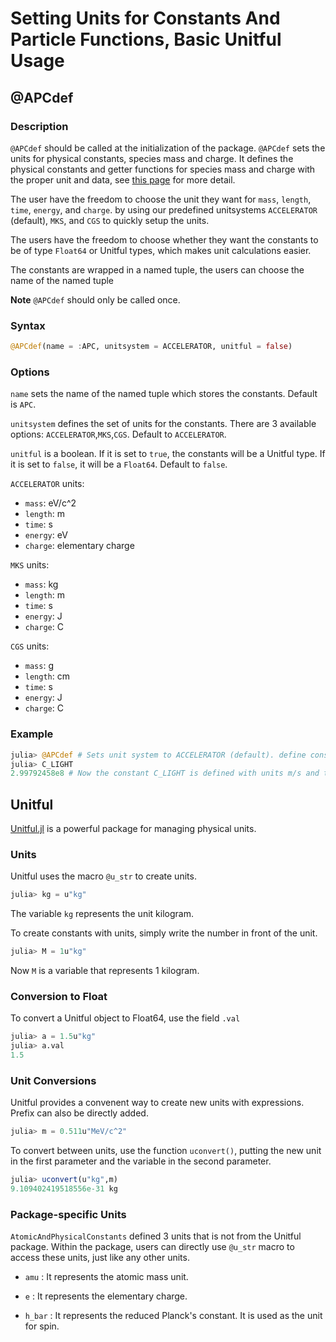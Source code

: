 # Setting Units for Constants And Particle Functions, Basic Unitful Usage

## @APCdef
### Description

`@APCdef` should be called at the initialization of the package. `@APCdef` sets the units for physical constants, species mass and charge. It defines the physical constants and getter functions for species mass and charge with the proper unit and data, see [this page](constants.md) for more detail.

The user have the freedom to choose the unit they want for `mass`, `length`, `time`, `energy`, and `charge`. by using our predefined unitsystems `ACCELERATOR` (default), `MKS`, and `CGS` to quickly setup the units.

The users have the freedom to choose whether they want the constants to be of type `Float64` or Unitful types, which makes unit calculations easier. 

The constants are wrapped in a named tuple, the users can choose the name of the named tuple

**Note**
`@APCdef` should only be called once.


### Syntax
```julia
@APCdef(name = :APC, unitsystem = ACCELERATOR, unitful = false)
```
### Options

`name` sets the name of the named tuple which stores the constants. Default is `APC`.

`unitsystem` defines the set of units for the constants. There are 3 available options: `ACCELERATOR`,`MKS`,`CGS`. Default to `ACCELERATOR`.

`unitful` is a boolean. If it is set to `true`, the constants will be a Unitful type. If it is set to `false`, it will be a `Float64`. Default to `false`.

`ACCELERATOR` units:
- `mass`: eV/c^2
- `length`: m
- `time`: s
- `energy`: eV
- `charge`: elementary charge

`MKS` units:
- `mass`: kg
- `length`: m
- `time`: s
- `energy`: J
- `charge`: C

`CGS` units:
- `mass`: g
- `length`: cm
- `time`: s
- `energy`: J
- `charge`: C

### Example
```julia
julia> @APCdef # Sets unit system to ACCELERATOR (default). define constants with type Float64
julia> C_LIGHT
2.99792458e8 # Now the constant C_LIGHT is defined with units m/s and type Float64.
```

## Unitful

[Unitful.jl](https://github.com/PainterQubits/Unitful.jl) is a powerful package for managing physical units.

### Units

Unitful uses the macro `@u_str` to create units. 
```julia
julia> kg = u"kg"
```
The variable `kg` represents the unit kilogram.

To create constants with units, simply write the number in front of the unit.
```julia
julia> M = 1u"kg"
```

Now `M` is a variable that represents 1 kilogram.

### Conversion to Float

To convert a Unitful object to Float64, use the field `.val`
```julia
julia> a = 1.5u"kg"
julia> a.val
1.5
```

### Unit Conversions

Unitful provides a convenent way to create new units with expressions. Prefix can also be directly added.
```julia
julia> m = 0.511u"MeV/c^2"
```
To convert between units, use the function `uconvert()`, putting the new unit in the first parameter and the variable in the second parameter.
```julia
julia> uconvert(u"kg",m)
9.109402419518556e-31 kg
```

### Package-specific Units

`AtomicAndPhysicalConstants` defined 3 units that is not from the Unitful package. Within the package, users can directly use `@u_str` macro to access these units, just like any other units.

- `amu` : It represents the atomic mass unit. 

- `e` : It represents the elementary charge.

- `h_bar` : It represents the reduced Planck's constant. It is used as the unit for spin.
